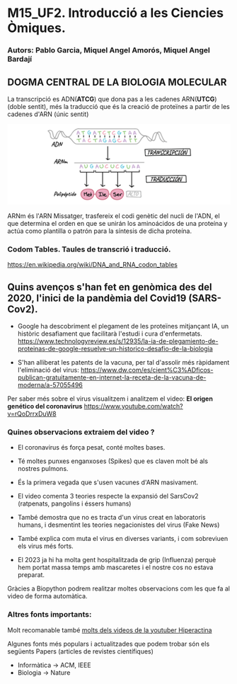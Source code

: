 # M15_UF2. Introducció a les Ciencies Òmiques.

### Autors: Pablo Garcia, Miquel Angel Amorós, Miquel Angel Bardají

## DOGMA CENTRAL DE LA BIOLOGIA MOLECULAR

La transcripció es ADN(**ATCG**) que dona pas a les cadenes ARN(**UTCG**) (doble sentit), més la traducció que és la creació de proteïnes a partir de les cadenes d'ARN (únic sentit)

![[Dogma]](dogma.png "Dogma")

ARNm és l'ARN Missatger, trasfereix el codi genètic del nucli de l'ADN, el que determina el orden en que se unirán los aminoácidos de una proteína y actúa como plantilla o patrón para la síntesis de dicha proteína.


### Codom Tables. Taules de transcrió i traducció.

https://en.wikipedia.org/wiki/DNA_and_RNA_codon_tables


## Quins avenços s'han fet en genòmica des del 2020, l'inici de la pandèmia del Covid19 (SARS-Cov2).

- Google ha descobriment el plegament de les proteïnes mitjançant IA, un històric desafiament que facilitarà l'estudi i cura d'enfermetats.
https://www.technologyreview.es/s/12935/la-ia-de-plegamiento-de-proteinas-de-google-resuelve-un-historico-desafio-de-la-biologia

- S'han alliberat les patents de la vacuna, per tal d'assolir més ràpidament l'eliminació del virus: 
https://www.dw.com/es/cient%C3%ADficos-publican-gratuitamente-en-internet-la-receta-de-la-vacuna-de-moderna/a-57055496

Per saber més sobre el virus visualitzem i analitzem el video: **El origen genético del coronavirus**
https://www.youtube.com/watch?v=rQoDrrxDuW8


### Quines observacions extraiem del video ?

- El coronavirus és força pesat, conté moltes bases. 
- Té moltes punxes enganxoses (Spikes) que es claven molt bé als nostres pulmons.
- És la primera vegada que s'usen vacunes d'ARN masivament.
- El video comenta 3 teories respecte la expansió del SarsCov2 (ratpenats, pangolins i éssers humans)

- També demostra que no es tracta d'un virus creat en laboratoris humans, i desmentint les teories negacionistes del virus (Fake News) 
- També explica com muta el virus en diverses variants, i com sobreviuen els virus més forts. 
- El 2023 ja hi ha molta gent hospitalitzada de grip (Influenza) perquè hem portat massa temps amb mascaretes i el nostre cos no estava preparat.


Gràcies a Biopython podrem realitzar moltes observacions com les que fa al video de forma automàtica.


### Altres fonts importants:  

Molt recomanable també <a href="https://www.youtube.com/@Lahiperactina">molts dels videos de la youtuber Hiperactina</a>

Algunes fonts més populars i actualitzades que podem trobar són els següents Papers (articles de revistes científiques)
* Informàtica -> ACM, IEEE
* Biologia -> Nature
